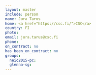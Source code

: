 ```yaml
---
layout: master
include: person
name: Jura Tarus
home: <a href="https://csc.fi/">CSC</a>
country: FI
photo:
email: jura.tarus@csc.fi
phone:
on_contract: no
has_been_on_contract: no
groups:
  neic2015-pc:
  glenna-sg:
---
```

